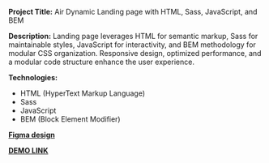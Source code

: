 **Project Title:** 
Air Dynamic Landing page with HTML, Sass, JavaScript, and BEM

**Description:**
Landing page leverages  HTML for semantic markup, Sass for maintainable styles, JavaScript for interactivity, and BEM methodology for modular CSS organization. Responsive design, optimized performance, and a modular code structure enhance the user experience.

**Technologies:**
- HTML (HyperText Markup Language)
- Sass
- JavaScript
- BEM (Block Element Modifier)

**[Figma design](https://www.figma.com/file/7qwsWggv9BAxMi2VPhBuPr/Air-(formerly-Dia)?node-id=9138%3A35)**

**[DEMO LINK](https://daryna-hnidash.github.io/Air_Landing_Page/)**
